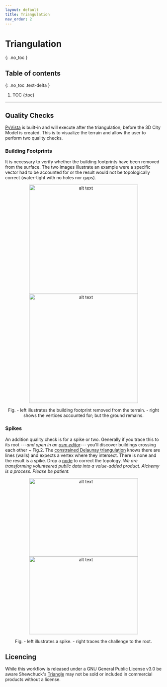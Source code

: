 ```yaml
---
layout: default
title: Triangulation
nav_order: 2
---
```


# Triangulation
{: .no_toc }

## Table of contents
{: .no_toc .text-delta }

1. TOC
{:toc}

---

## Quality Checks

[PyVista](https://www.pyvista.org/) is built-in and will execute after the triangulation; before the 3D City Model is created. This is to visualize the terrain and allow the user to perform two quality checks.


### Building Footprints

It is necessary to verify whether the building footprints have been removed from the surface. The two images illustrate an example were a specific vector had to be accounted for or the result would not be topologically correct (water-tight with no holes nor gaps).

<p align="center">
  <img src="{{site.baseurl | prepend: site.url}}/img/fp01.png" alt="alt text" width="350" height="350">  <img src="{{site.baseurl | prepend: site.url}}/img/fp02.png" alt="alt text" width="350" height="350">
</p> 
<p align="center">
    Fig. - left illustrates the building footprint removed from the terrain. - right shows the vertices accounted for; but the ground remains.
</p>


### Spikes

An addition quality check is for a spike or two. Generally if you trace this to its root *---and open in an [osm editor](https://wiki.openstreetmap.org/wiki/Editors)---* you'll discover buildings crossing each other ~ Fig.2. The [constrained Delaunay triangulation](https://rufat.be/triangle/definitions.html) knows there are lines (walls) and expects a vertex where they intersect. There is none and the result is a spike. Drop a [node](https://wiki.openstreetmap.org/wiki/Node) to correct the topology. *We are transforming volunteered public data into a value-added product. Alchemy is a process. Please be patient.*

<p align="center">
  <img src="{{site.baseurl | prepend: site.url}}/img/sp01.png" alt="alt text" width="350" height="250">  <img src="{{site.baseurl | prepend: site.url}}/img/sp02.png" alt="alt text" width="350" height="250">
</p> 
<p align="center">
    Fig. - left illustrates a spike. - right traces the challenge to the root.
</p>

## Licencing

While this workflow is released under a GNU General Public License v3.0 be aware Shewchuck's [Triangle](https://www.cs.cmu.edu/~quake/triangle.html) may not be sold or included in commercial products without a license.
